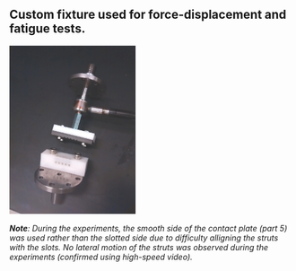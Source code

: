 ## Custom fixture used for force-displacement and fatigue tests.

<img src="https://raw.githubusercontent.com/kenaycock/Generic-IVC-Filter/master/Fatigue_coupon/Fixture/FDA_CP_Generic_IVC_Filter_Rev1.2_Manufactured-assembled-fatige-fixture.jpg" height=300>

***Note**: During the experiments, the smooth side of the contact plate (part 5) was used rather than the slotted side due to difficulty alligning the struts with the slots. No lateral motion of the struts was observed during the experiments (confirmed using high-speed video).*
